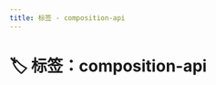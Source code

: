 ```yaml
---
title: 标签 - composition-api
---
```


<script setup>
const posts = [
  {
    "title": "使用 Vue 3 Composition API 的实践",
    "date": "2025-05-27",
    "description": "初学者如何理解并应用 Vue 3 Composition API 的基本用法和优势",
    "tags": [
      "vue3",
      "composition-api",
      "前端"
    ],
    "link": "/posts/2025/vue3-composition-api"
  }
]
</script>

# 🏷️ 标签：composition-api


<PostCard
  v-for="post in posts"
  :key="post.link"
  v-bind="post"
/>